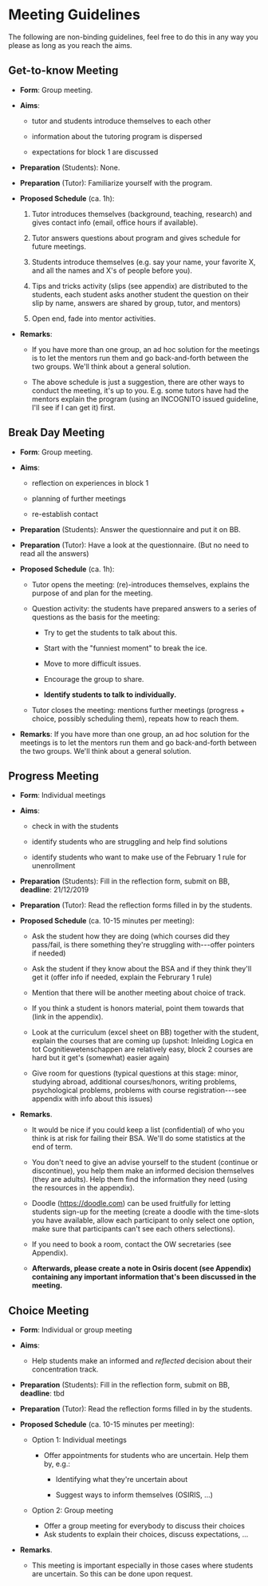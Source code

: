 # Meeting Guidelines

The following are non-binding guidelines, feel free to do this in any
way you please as long as you reach the aims.

## Get-to-know Meeting

-   **Form**: Group meeting.

-   **Aims**:

    -   tutor and students introduce themselves to each other

    -   information about the tutoring program is dispersed

    -   expectations for block 1 are discussed

-   **Preparation** (Students): None.

-   **Preparation** (Tutor): Familiarize yourself with the program.

-   **Proposed Schedule** (ca. 1h):

    1.  Tutor introduces themselves (background, teaching, research) and
        gives contact info (email, office hours if available).

    2.  Tutor answers questions about program and gives schedule for
        future meetings.

    3.  Students introduce themselves (e.g. say your name, your favorite
        X, and all the names and X's of people before you).

    4.  Tips and tricks activity (slips (see appendix) are distributed
        to the students, each student asks another student the question
        on their slip by name, answers are shared by group, tutor, and
        mentors)

    5.  Open end, fade into mentor activities.

-   **Remarks**:

    -   If you have more than one group, an ad hoc solution for the
        meetings is to let the mentors run them and go back-and-forth
        between the two groups. We'll think about a general solution.

    -   The above schedule is just a suggestion, there are other ways to
        conduct the meeting, it's up to you. E.g. some tutors have had
        the mentors explain the program (using an INCOGNITO issued
        guideline, I'll see if I can get it) first.

## Break Day Meeting

-   **Form**: Group meeting.

-   **Aims**:

    -   reflection on experiences in block 1

    -   planning of further meetings

    -   re-establish contact

-   **Preparation** (Students): Answer the questionnaire and put it on
    BB.

-   **Preparation** (Tutor): Have a look at the questionnaire. (But no
    need to read all the answers)

-   **Proposed Schedule** (ca. 1h):

    -   Tutor opens the meeting: (re)-introduces themselves, explains
        the purpose of and plan for the meeting.

    -   Question activity: the students have prepared answers to a
        series of questions as the basis for the meeting:

        -   Try to get the students to talk about this.

        -   Start with the "funniest moment" to break the ice.

        -   Move to more difficult issues.

        -   Encourage the group to share.

        -   **Identify students to talk to individually.**

    -   Tutor closes the meeting: mentions further meetings (progress +
        choice, possibly scheduling them), repeats how to reach them.

-   **Remarks**: If you have more than one group, an ad hoc solution for
    the meetings is to let the mentors run them and go back-and-forth
    between the two groups. We'll think about a general solution.

## Progress Meeting

-   **Form**: Individual meetings

-   **Aims**:

    -   check in with the students

    -   identify students who are struggling and help find solutions

    -   identify students who want to make use of the February 1 rule
        for unenrollment

-   **Preparation** (Students): Fill in the reflection form, submit on
    BB, **deadline**: 21/12/2019

-   **Preparation** (Tutor): Read the reflection forms filled in by the
    students.

-   **Proposed Schedule** (ca. 10-15 minutes per meeting):

    -   Ask the student how they are doing (which courses did they
        pass/fail, is there something they're struggling with---offer
        pointers if needed)

    -   Ask the student if they know about the BSA and if they think
        they'll get it (offer info if needed, explain the Februrary 1
        rule)

    -   Mention that there will be another meeting about choice of
        track.

    -   If you think a student is honors material, point them towards
        that (link in the appendix).

    -   Look at the curriculum (excel sheet on BB) together with the
        student, explain the courses that are coming up (upshot:
        Inleiding Logica en tot Cognitiewetenschappen are relatively
        easy, block 2 courses are hard but it get's (somewhat) easier
        again)

    -   Give room for questions (typical questions at this stage: minor,
        studying abroad, additional courses/honors, writing problems,
        psychological problems, problems with course registration---see
        appendix with info about this issues)

-   **Remarks**.

    -   It would be nice if you could keep a list (confidential) of who
        you think is at risk for failing their BSA. We'll do some
        statistics at the end of term.

    -   You don't need to give an advise yourself to the student
        (continue or discontinue), you help them make an informed
        decision themselves (they are adults). Help them find the
        information they need (using the resources in the appendix).

    -   Doodle (<https://doodle.com>) can be used fruitfully for letting
        students sign-up for the meeting (create a doodle with the
        time-slots you have available, allow each participant to only
        select one option, make sure that participants can't see each
        others selections).

    -   If you need to book a room, contact the OW secretaries (see
        Appendix).

    -   **Afterwards, please create a note in Osiris docent (see
        Appendix) containing any important information that's been
        discussed in the meeting.**

## Choice Meeting

-   **Form**: Individual or group meeting

-   **Aims**:

    -   Help students make an informed and *reflected* decision about their
        concentration track.

-   **Preparation** (Students): Fill in the reflection form, submit on
    BB, **deadline**: tbd

-   **Preparation** (Tutor): Read the reflection forms filled in by the
    students.

-   **Proposed Schedule** (ca. 10-15 minutes per meeting):

    - Option 1: Individual meetings
      
      - Offer appointments for students who are uncertain. Help them by, e.g.:

          + Identifying what they're uncertain about

          + Suggest ways to inform themselves (OSIRIS, ...)

    - Option 2: Group meeting     

      - Offer a group meeting for everybody to discuss their choices
      - Ask students to explain their choices, discuss expectations, ...

-   **Remarks**.

    - This meeting is important especially in those cases where students are
      uncertain. So this can be done upon request.
